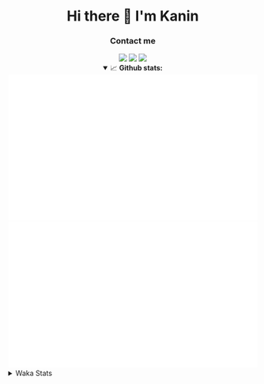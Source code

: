 <div align="center">
 <h1>Hi there 👋 I'm Kanin</h1>
 <h3>Contact me</h3>
 <a href="mailto:im@kanin.dev"><img src="https://img.shields.io/badge/gmail-%23D14836.svg?&style=for-the-badge&logo=gmail&logoColor=white"/></a>
 <a href="https://twitter.com/KaninDev"><img src="https://img.shields.io/badge/twitter-%231DA1F2.svg?&style=for-the-badge&logo=twitter&logoColor=white"/></a>
 <a href="https://www.linkedin.com/in/KaninDev"><img src="https://img.shields.io/badge/linkedin-%230077B5.svg?&style=for-the-badge&logo=linkedin&logoColor=white"/></a>
<details open>
  <summary>📈 <b>Github stats:</b></summary>
  <img src="https://github.com/Kanin/Kanin/blob/master/scripts/GitHubStats/generated/overview.svg"/>
  <img src="https://github.com/Kanin/Kanin/blob/master/scripts/GitHubStats/generated/languages.svg"/>
</details>
</div>

<details>
 <summary>Waka Stats</summary>

<!--START_SECTION:waka-->
![Profile Views](http://img.shields.io/badge/Profile%20Views-4-blue)

![Lines of code](https://img.shields.io/badge/From%20Hello%20World%20I%27ve%20Written-30466%20lines%20of%20code-blue)

**🐱 My Github Data** 

> 🏆 70 Contributions in the Year 2021
 > 
> 📦 34.3 kB Used in Github's Storage 
 > 
> 🚫 Not Opted to Hire
 > 
> 📜 8 Public Repositories 
 > 
> 🔑 5 Private Repositories  
 > 
**I'm an Early 🐤** 

```text
🌞 Morning    90 commits     █████░░░░░░░░░░░░░░░░░░░░   20.36% 
🌆 Daytime    137 commits    ███████░░░░░░░░░░░░░░░░░░   31.0% 
🌃 Evening    107 commits    ██████░░░░░░░░░░░░░░░░░░░   24.21% 
🌙 Night      108 commits    ██████░░░░░░░░░░░░░░░░░░░   24.43%

```
📅 **I'm Most Productive on Monday** 

```text
Monday       90 commits     █████░░░░░░░░░░░░░░░░░░░░   20.36% 
Tuesday      49 commits     ██░░░░░░░░░░░░░░░░░░░░░░░   11.09% 
Wednesday    86 commits     ████░░░░░░░░░░░░░░░░░░░░░   19.46% 
Thursday     48 commits     ██░░░░░░░░░░░░░░░░░░░░░░░   10.86% 
Friday       47 commits     ██░░░░░░░░░░░░░░░░░░░░░░░   10.63% 
Saturday     50 commits     ██░░░░░░░░░░░░░░░░░░░░░░░   11.31% 
Sunday       72 commits     ████░░░░░░░░░░░░░░░░░░░░░   16.29%

```


📊 **This Week I Spent My Time On** 

```text
⌚︎ Time Zone: America/New_York

💬 Programming Languages: 
Python                   12 hrs 22 mins      █████████████████████░░░░   86.59% 
SCSS                     1 hr 43 mins        ███░░░░░░░░░░░░░░░░░░░░░░   12.12% 
SQL                      6 mins              ░░░░░░░░░░░░░░░░░░░░░░░░░   0.79% 
YAML                     2 mins              ░░░░░░░░░░░░░░░░░░░░░░░░░   0.28% 
Other                    1 min               ░░░░░░░░░░░░░░░░░░░░░░░░░   0.22%

🔥 Editors: 
PyCharm                  12 hrs 33 mins      ██████████████████████░░░   87.88% 
IntelliJ                 1 hr 43 mins        ███░░░░░░░░░░░░░░░░░░░░░░   12.12%

🐱‍💻 Projects: 
CGLS                     12 hrs 29 mins      █████████████████████░░░░   87.38% 
Kanin                    1 hr 43 mins        ███░░░░░░░░░░░░░░░░░░░░░░   12.12% 
Naila.py                 4 mins              ░░░░░░░░░░░░░░░░░░░░░░░░░   0.49%

💻 Operating System: 
Linux                    14 hrs 17 mins      █████████████████████████   100.0%

```

**I Mostly Code in Python** 

```text
Python                   20 repos            ███████████████████░░░░░░   76.92% 
JavaScript               3 repos             ███░░░░░░░░░░░░░░░░░░░░░░   11.54% 
Kotlin                   1 repo              █░░░░░░░░░░░░░░░░░░░░░░░░   3.85% 
HTML                     1 repo              █░░░░░░░░░░░░░░░░░░░░░░░░   3.85% 
Java                     1 repo              █░░░░░░░░░░░░░░░░░░░░░░░░   3.85%

```


**Timeline**

![Chart not found](https://raw.githubusercontent.com/Kanin/Kanin/master/charts/bar_graph.png) 


<!--END_SECTION:waka-->
</details>
